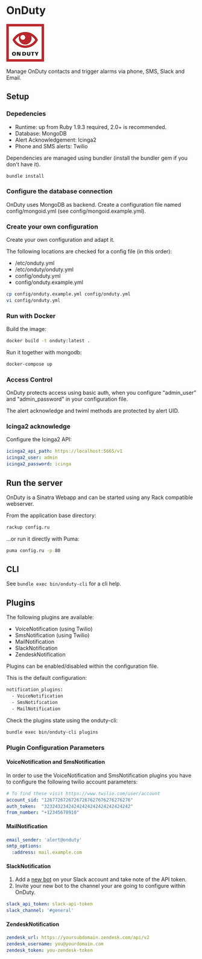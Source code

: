 # OnDuty

![OnDuty](public/images/onduty.png)

Manage OnDuty contacts and trigger alarms via phone, SMS, Slack and Email.

## Setup

### Depedencies

  - Runtime: up from Ruby 1.9.3 required, 2.0+ is recommended.
  - Database: MongoDB
  - Alert Acknowledgement: Icinga2
  - Phone and SMS alerts: Twilio

Dependencies are managed using bundler (install the bundler gem if you don't have it).

```bash
bundle install
```

### Configure the database connection

OnDuty uses MongoDB as backend.
Create a configuration file named config/mongoid.yml (see config/mongoid.example.yml).

### Create your own configuration

Create your own configuration and adapt it.

The following locations are checked for a config file (in this order):
   * /etc/onduty.yml
   * /etc/onduty/onduty.yml
   * config/onduty.yml
   * config/onduty.example.yml

```bash
cp config/onduty.example.yml config/onduty.yml
vi config/onduty.yml
```

### Run with Docker

Build the image:

```bash
docker build -t onduty:latest .
```

Run it together with mongodb:

```bash
docker-compose up
```

### Access Control

OnDuty protects access using basic auth, when you configure "admin_user" and "admin_password" in your configuration file.

The alert acknowledge and twiml methods are protected by alert UID.

### Icinga2 acknowledge

Configure the Icinga2 API:

```yaml
icinga2_api_path: https://localhost:5665/v1
icinga2_user: admin
icinga2_password: icinga
```

## Run the server

OnDuty is a Sinatra Webapp and can be started using any Rack compatible webserver.

From the application base directory:

```bash
rackup config.ru
```

...or run it directly with Puma:

```bash
puma config.ru -p 80
```

## CLI

See `bundle exec bin/onduty-cli` for a cli help.

## Plugins

The following plugins are available:
  - VoiceNotification (using Twilio)
  - SmsNotification (using Twilio)
  - MailNotification
  - SlackNotification
  - ZendeskNotification

Plugins can be enabled/disabled within the configuration file.

This is the default configuration:

```bash
notification_plugins:
  - VoiceNotification
  - SmsNotification
  - MailNotification
```

Check the plugins state using the onduty-cli:

```bash
bundle exec bin/onduty-cli plugins
```

### Plugin Configuration Parameters

#### VoiceNotification and SmsNotification

In order to use the VoiceNotification and SmsNotification plugins you have to configure the following twilio account parameters:

```yaml
# To find these visit https://www.twilio.com/user/account
account_sid: "12677267267267267627676276276276"
auth_token:  "32324323424242424242424242424242"
from_number: "+12345678910"
```

#### MailNotification

```yaml
email_sender: 'alert@onduty'
smtp_options:
  :address: mail.example.com
```

#### SlackNotification

  1. Add a [new bot](https://my.slack.com/services/new/bot) on your Slack account and take note of the API token.
  2. Invite your new bot to the channel your are going to configure within OnDuty.

```yaml
slack_api_token: slack-api-token
slack_channel: '#general'
```

#### ZendeskNotification

```yaml
zendesk_url: https://yoursubdomain.zendesk.com/api/v2
zendesk_username: you@yourdomain.com
zendesk_token: you-zendesk-token
```
